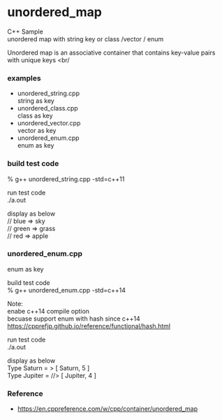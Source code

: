 unordered_map
===============

C++ Sample <br/>
unordered map with string key or class /vector / enum <br/>
		
Unordered map is an associative container that contains key-value pairs with unique keys <br/

### examples
- unordered_string.cpp <br/>
string as key <br/>
-  unordered_class.cpp <br/>
class as key <br/>
- unordered_vector.cpp <br/>
vector as key <br/>
- unordered_enum.cpp <br/>
enum as key <br/>

### build test code <br/>
% g++  unordered_string.cpp  -std=c++11 <br/>

run test code <br/>
./a.out <br/>

display as below <br/>
// blue => sky <br/> 
// green => grass <br/>
// red => apple <br/>

### unordered_enum.cpp 
enum as key <br/>

build test code <br/>
% g++  unordered_enum.cpp  -std=c++14 <br/>

Note: <br/>
enabe c++14 compile option <br/>
becuase support enum with hash since c++14 <br/>
https://cpprefjp.github.io/reference/functional/hash.html <br/>

run test code <br/>
./a.out <br/>

display as below <br/>
Type Saturn = \> [ Saturn, 5 ] <br/>
Type Jupiter = //\> [ Jupiter, 4 ] <br/>


### Reference
- https://en.cppreference.com/w/cpp/container/unordered_map <br/>

